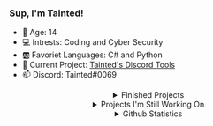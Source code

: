 ### Sup, I'm Tainted!
- 🔢 Age: 14
- 💻 Intrests: Coding and Cyber Security
- 🆎 Favoriet Languages: C# and Python
- 🔭 Current Project: [Tainted's Discord Tools](https://github.com/Tainted06/Tainteds-Discord-Tools) 
- 📫 Discord: Tainted#0069

<div align="center">
<details>
<summary>Finished Projects</summary>
<br>
<a href="https://github.com/Tainted06/CS-Simple-Text-Spammer">- C# Simple Text Spammer</a>
<br>
<a href="https://github.com/Tainted06/Infinity-Typer">- Discord Infinity Typer</a>
<br>
<a href="https://github.com/Tainted06/DankMemerBot">- Dank Memer Auto Command Bot</a>
<br>
<a href="https://github.com/Tainted06/Better-Discord-Themes">- Better Discord Themes</a>
<br>
</details>
  
<details>
<summary>Projects I'm Still Working On</summary>
<br>
<a href="https://github.com/Tainted06/Tainteds-Discord-Tools">- Tainted's Discord Tools</a>
<br>
<a href="https://github.com/Tainted06/Animated-Status-Selfbot">- Animated Discord Status</a>
<br>
</details>
  
<details>
<summary>Github Statistics</summary>
<br>
<img align="center" src="https://github-readme-stats.vercel.app/api?username=Tainted06&show_icons=true&theme=tokyonight" alt="If your seeing this, for some reason the stats arent loading" />
<br>
<img align="center" src="https://github-readme-stats.vercel.app/api/top-langs/?username=Tainted06&layout=compact&theme=tokyonight" alt="If your seeing this, for some reason the stats arent loading" />
<br>
<img style="display: none" align="center" src="https://komarev.com/ghpvc/?username=Tainted06" alt="If your seeing this, for some reason the stats arent loading" />
</details>
</div>
